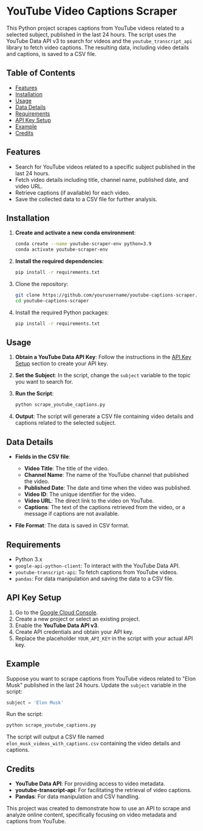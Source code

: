 
# YouTube Video Captions Scraper

This Python project scrapes captions from YouTube videos related to a selected subject, published in the last 24 hours. The script uses the YouTube Data API v3 to search for videos and the `youtube_transcript_api` library to fetch video captions. The resulting data, including video details and captions, is saved to a CSV file.

## Table of Contents

- [Features](#features)
- [Installation](#installation)
- [Usage](#usage)
- [Data Details](#data-details)
- [Requirements](#requirements)
- [API Key Setup](#api-key-setup)
- [Example](#example)
- [Credits](#credits)

## Features

- Search for YouTube videos related to a specific subject published in the last 24 hours.
- Fetch video details including title, channel name, published date, and video URL.
- Retrieve captions (if available) for each video.
- Save the collected data to a CSV file for further analysis.


## Installation

1. **Create and activate a new conda environment**:
   ```bash
   conda create --name youtube-scraper-env python=3.9
   conda activate youtube-scraper-env
   ```

2. **Install the required dependencies**:
   ```bash
   pip install -r requirements.txt
   ```


1. Clone the repository:

    ```bash
    git clone https://github.com/yourusername/youtube-captions-scraper.git
    cd youtube-captions-scraper
    ```

2. Install the required Python packages:

    ```bash
    pip install -r requirements.txt
    ```

## Usage

1. **Obtain a YouTube Data API Key**: Follow the instructions in the [API Key Setup](#api-key-setup) section to create your API key.

2. **Set the Subject**: In the script, change the `subject` variable to the topic you want to search for.

3. **Run the Script**:

    ```bash
    python scrape_youtube_captions.py
    ```

4. **Output**: The script will generate a CSV file containing video details and captions related to the selected subject.

## Data Details

- **Fields in the CSV file**:
  - **Video Title**: The title of the video.
  - **Channel Name**: The name of the YouTube channel that published the video.
  - **Published Date**: The date and time when the video was published.
  - **Video ID**: The unique identifier for the video.
  - **Video URL**: The direct link to the video on YouTube.
  - **Captions**: The text of the captions retrieved from the video, or a message if captions are not available.

- **File Format**: The data is saved in CSV format.

## Requirements

- Python 3.x
- `google-api-python-client`: To interact with the YouTube Data API.
- `youtube-transcript-api`: To fetch captions from YouTube videos.
- `pandas`: For data manipulation and saving the data to a CSV file.

## API Key Setup

1. Go to the [Google Cloud Console](https://console.cloud.google.com/).
2. Create a new project or select an existing project.
3. Enable the **YouTube Data API v3**.
4. Create API credentials and obtain your API key.
5. Replace the placeholder `YOUR_API_KEY` in the script with your actual API key.

## Example

Suppose you want to scrape captions from YouTube videos related to "Elon Musk" published in the last 24 hours. Update the `subject` variable in the script:

```python
subject = 'Elon Musk'
```

Run the script:

```bash
python scrape_youtube_captions.py
```

The script will output a CSV file named `elon_musk_videos_with_captions.csv` containing the video details and captions.

## Credits

- **YouTube Data API**: For providing access to video metadata.
- **youtube-transcript-api**: For facilitating the retrieval of video captions.
- **Pandas**: For data manipulation and CSV handling.

This project was created to demonstrate how to use an API to scrape and analyze online content, specifically focusing on video metadata and captions from YouTube.
